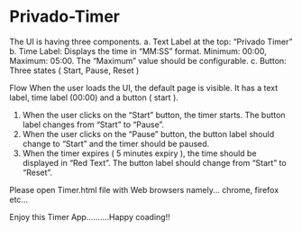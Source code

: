 # Privado-Timer

The UI is having three components.
a.	Text Label at the top: “Privado Timer”
b.	Time Label: Displays the time in “MM:SS” format. Minimum: 00:00, Maximum: 05:00. The “Maximum” value should be configurable.
c.	Button: Three states ( Start, Pause, Reset )

Flow
When the user loads the UI, the default page is visible. It has a text label, time label (00:00) and a button ( start ). 
1.	When the user clicks on the “Start” button, the timer starts. The button label changes from “Start” to “Pause”. 
2.	When the user clicks on the “Pause” button, the button label should change to “Start” and the timer should be paused.
3.	When the timer expires ( 5 minutes expiry ), the time should be displayed in “Red Text”. The button label should change from “Start” to “Reset”.

Please open Timer.html file with Web browsers namely... chrome, firefox etc...

Enjoy this Timer App..........Happy coading!!
